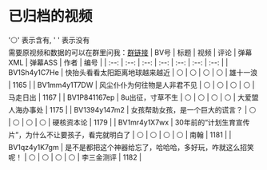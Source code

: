 # 已归档的视频
'⚪' 表示含有, ' ' 表示没有  
需要原视频和数据的可以在群里问我：[群链接](https://t.me/NnWinter)
| BV号 | 标题 | 视频 | 评论 | 弹幕XML | 弹幕ASS | 作者 | 编号 |
| :--: | :--: | :--: | :--: | :--: | :--: | :--: |
| BV1Sh4y1C7He | 快抬头看看太阳距离地球越来越近 | ⚪ | ⚪ | ⚪ | ⚪ | 雄十一浪 | 1165 |
| BV1mm4y1T7DW | 风尘仆仆为何往物是人非君不见 | ⚪ | ⚪ | ⚪ | ⚪ | 马走日出 | 1167 |
| BV1P841167ep | 8u出征，寸草不生 | ⚪ | ⚪ | ⚪ | ⚪ | 大爱盟人海办事处 | 1175 |
| BV1394y147m2 | 女孩帮助女孩，是一个巨大的谎言？ | ⚪ | ⚪ | ⚪ | ⚪ | 硬核资本论 | 1179 |
| BV1mr4y1X7wx | 30年前的“计划生育宣传片”，为什么不让要孩子，看完就明白了 | ⚪ | ⚪ | ⚪ | ⚪ | 南翰 | 1181 |
| BV1qz4y1K7gm | 是不是都把这个神器给忘了，哈哈哈，多好玩，咋就这么招笑呢！ | ⚪ | ⚪ | ⚪ | ⚪ | 李三金测评 | 1182 |
